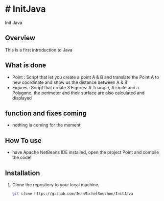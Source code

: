 # # InitJava   
Init Java
## Overview

This is a first introduction to Java

## What is done

- Point : 
    Script that let you create a point A & B and translate the Point A to new coordinate and show us the distance between A & B
- Figures : 
    Script that create 3 Figures: A Triangle, A circle and a Polygone. the perimeter and their surface are also calculated and displayed


## function and fixes coming

- nothing is coming for the moment


## How To use

- have Apache NetBeans IDE installed, open the project Point and compile the code!   

## Installation

1. Clone the repository to your local machine.
   ```bash
   git clone https://github.com/JeanMichelSouchon/InitJava
